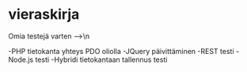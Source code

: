 # vieraskirja
Omia testejä varten -->\n

-PHP tietokanta yhteys PDO oliolla
-JQuery päivittäminen
-REST testi
-Node.js testi
-Hybridi tietokantaan tallennus testi


